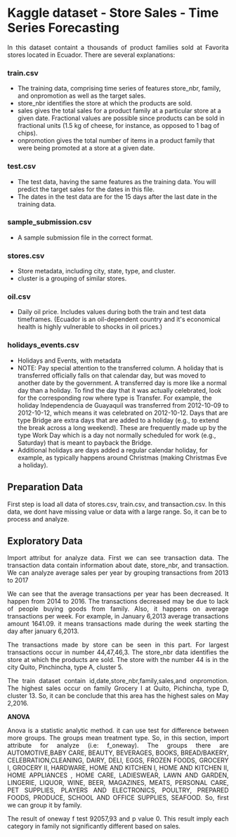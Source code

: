 # Kaggle dataset - Store Sales - Time Series Forecasting
<p align='justify'>In this dataset containt a thousands of product families sold at Favorita stores located in Ecuador. There are several explanations:
<h3> train.csv</h3>
<ul>
  <li>The training data, comprising time series of features store_nbr, family, and onpromotion as well as the target sales.</li>
  <li>store_nbr identifies the store at which the products are sold.</li>
  <li>sales gives the total sales for a product family at a particular store at a given date. Fractional values are possible since products can be sold in fractional units (1.5 kg of cheese, for instance, as opposed to 1 bag of chips).</li>
  <li>onpromotion gives the total number of items in a product family that were being promoted at a store at a given date.</li>
</ul>
<h3>test.csv</h3>
<ul>
  <li>The test data, having the same features as the training data. You will predict the target sales for the dates in this file.</li>
  <li>The dates in the test data are for the 15 days after the last date in the training data.</li>
</ul>
<h3>sample_submission.csv</h3>
<ul>
  <li>A sample submission file in the correct format.</li>
</ul>
<h3>stores.csv</h3>
<ul>
  <li>Store metadata, including city, state, type, and cluster.</li>
  <li>cluster is a grouping of similar stores.</li>
</ul>
<h3>oil.csv</h3>
<ul>
  <li>Daily oil price. Includes values during both the train and test data timeframes. (Ecuador is an oil-dependent country and it's economical health is highly vulnerable to shocks in oil prices.)</li>
</ul>
<h3>holidays_events.csv</h3>
<ul>
  <li>Holidays and Events, with metadata</li>
  <li>NOTE: Pay special attention to the transferred column. A holiday that is transferred officially falls on that calendar day, but was moved to another date by the government. A transferred day is more like a normal day than a holiday. To find the day that it was actually celebrated, look for the corresponding row where type is Transfer. For example, the holiday Independencia de Guayaquil was transferred from 2012-10-09 to 2012-10-12, which means it was celebrated on 2012-10-12. Days that are type Bridge are extra days that are added to a holiday (e.g., to extend the break across a long weekend). These are frequently made up by the type Work Day which is a day not normally scheduled for work (e.g., Saturday) that is meant to payback the Bridge.</li>
<li>Additional holidays are days added a regular calendar holiday, for example, as typically happens around Christmas (making Christmas Eve a holiday).</li>
</ul>
<h2> Preparation Data </h2>
<p>First step is load all data of stores.csv, train.csv, and transaction.csv. In this data, we dont have missing value or data with a large range. So, it can be to process and analyze.</p>
<img1>

<h2>Exploratory Data</h2>
<p align='justify'>Import attribut for analyze data. First we can see transaction data. The transaction data contain information about date, store_nbr, and transaction. We can analyze average sales per year by grouping transactions from 2013 to 2017</p>

<img2>
  
<p align='justify'>We can see that the average transactions per year has been decreased. It happen from 2014 to 2016. The transactions decreased may be due to lack of people buying goods from family. Also, it happens on average transactions per week. For example, in January 6,2013 average transactions amount 1641.09. it means transactions made during the week starting the day after january 6,2013.</p>
  
<img3>
<img4>

<p align='justify'>The transactions made by store can be seen in this part. For largest transactions occur in number 44,47,46,3. The store_nbr data identifies the store at which the products are sold. The store with the number 44 is in the city Quito, Pinchincha, type A, cluster 5.</p>

<img5>
<img6>

<p align='justify'>The train dataset contain id,date,store_nbr,family,sales,and onpromotion. The highest sales occur on family Grocery I at Quito, Pichincha, type D, cluster 13. So, it can be conclude that this area has the highest sales on May 2,2016.</p> 

  <img7> 
  
<p><b>ANOVA</b></p>
<p align='justify'>Anova is a statistic analytic method. it can use test for difference between more groups. The groups mean treatment type. So, in this section, import attribute for analyze (i.e:  f_oneway). The groups there are AUTOMOTIVE,BABY CARE, BEAUTY, BEVERAGES, BOOKS, BREAD/BAKERY, CELEBRATION,CLEANING, DAIRY, DELI, EGGS,  FROZEN FOODS, GROCERY I, GROCERY II, HARDWARE, HOME AND KITCHEN I, HOME AND KITCHEN II, HOME APPLIANCES	, HOME CARE, LADIESWEAR, LAWN AND GARDEN, LINGERIE, LIQUOR, WINE, BEER, MAGAZINES, MEATS, PERSONAL CARE, PET SUPPLIES, PLAYERS AND ELECTRONICS, POULTRY, PREPARED FOODS, PRODUCE, SCHOOL AND OFFICE SUPPLIES, SEAFOOD. So, first we can group it by family.</p>
    
<img8>

 <p align='justify'>The result of oneway f test 92057,93 and p value 0. This result imply each category in family not significantly different based on sales. </p>
